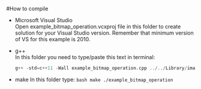 #How to compile    
- Microsoft Visual Studio    
Open example_bitmap_operation.vcxproj file in this folder to create solution for your Visual Studio version. Remember that minimum version of VS for this example is 2010.

- g++    
In this folder you need to type/paste this text in terminal:    
	```cpp
	g++ -std=c++11 -Wall example_bitmap_operation.cpp ../../Library/image_function.cpp ../../Library/FileOperation/bitmap.cpp -o application
	```
- make
In this folder type:
        ```bash
        make
        ./example_bitmap_operation
        ```
